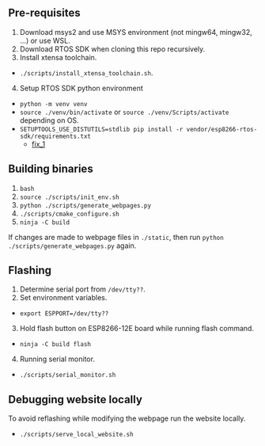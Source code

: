 ## Pre-requisites
1. Download msys2 and use MSYS environment (not mingw64, mingw32, ...) or use WSL.
2. Download RTOS SDK when cloning this repo recursively.
3. Install xtensa toolchain.
- ```./scripts/install_xtensa_toolchain.sh```.
4. Setup RTOS SDK python environment
- ```python -m venv venv```
- ```source ./venv/bin/activate``` or ```source ./venv/Scripts/activate``` depending on OS.
- ```SETUPTOOLS_USE_DISTUTILS=stdlib pip install -r vendor/esp8266-rtos-sdk/requirements.txt``` 
    - [fix_1](https://stackoverflow.com/a/76882830)

## Building binaries
1. ```bash```
2. ```source ./scripts/init_env.sh```
3. ```python ./scripts/generate_webpages.py```
4. ```./scripts/cmake_configure.sh```
5. ```ninja -C build```

If changes are made to webpage files in ```./static```, then run ```python ./scripts/generate_webpages.py``` again.

## Flashing
1. Determine serial port from ```/dev/tty??```.
2. Set environment variables.
- ```export ESPPORT=/dev/tty??```
3. Hold flash button on ESP8266-12E board while running flash command.
- ```ninja -C build flash```
4. Running serial monitor.
- ```./scripts/serial_monitor.sh```

## Debugging website locally
To avoid reflashing while modifying the webpage run the website locally.
- ```./scripts/serve_local_website.sh```
